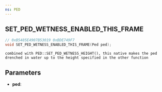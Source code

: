```yaml
---
ns: PED
---
```

## SET_PED_WETNESS_ENABLED_THIS_FRAME

```c
// 0xB5485E4907B53019 0xBDE749F7
void SET_PED_WETNESS_ENABLED_THIS_FRAME(Ped ped);
```

```
combined with PED::SET_PED_WETNESS_HEIGHT(), this native makes the ped drenched in water up to the height specified in the other function  
```

## Parameters
* **ped**: 

